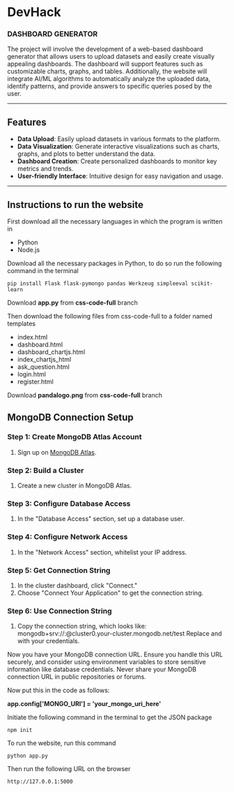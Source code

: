 # DevHack
### **DASHBOARD GENERATOR**  
The project will involve the development of a web-based dashboard generator that allows users to upload datasets and easily create visually appealing dashboards. The dashboard will support features such as customizable charts, graphs, and tables. Additionally, the website will integrate AI/ML algorithms to automatically analyze the uploaded data, identify patterns, and provide answers to specific queries posed by the user.
__________________________________________________________________________________________________________________________________________________________
## Features

- **Data Upload**: Easily upload datasets in various formats to the platform.
- **Data Visualization**: Generate interactive visualizations such as charts, graphs, and plots to better understand the data.
- **Dashboard Creation**: Create personalized dashboards to monitor key metrics and trends.
- **User-friendly Interface**: Intuitive design for easy navigation and usage.

________________________________________________________________________________________________________________________________________________________

## Instructions to run the website 

First download all the necessary languages in which the program is written in 

- Python
- Node.js

Download all the necessary packages in Python, to do so run the following command in the terminal
```
pip install Flask flask-pymongo pandas Werkzeug simpleeval scikit-learn
```
Download **app.py** from **css-code-full** branch 

Then download the following files from css-code-full to a folder named templates

- index.html
- dashboard.html
- dashboard_chartjs.html
- index_chartjs_html
- ask_question.html
- login.html
- register.html

Download **pandalogo.png** from **css-code-full** branch

## MongoDB Connection Setup

### Step 1: Create MongoDB Atlas Account

1. Sign up on [MongoDB Atlas](https://www.mongodb.com/cloud/atlas).

### Step 2: Build a Cluster

1. Create a new cluster in MongoDB Atlas.

### Step 3: Configure Database Access

1. In the "Database Access" section, set up a database user.

### Step 4: Configure Network Access

1. In the "Network Access" section, whitelist your IP address.

### Step 5: Get Connection String

1. In the cluster dashboard, click "Connect."
2. Choose "Connect Your Application" to get the connection string.

### Step 6: Use Connection String

1. Copy the connection string, which looks like: mongodb+srv://<username>:<password>@cluster0.your-cluster.mongodb.net/test
Replace <username> and <password> with your credentials.

Now you have your MongoDB connection URL. Ensure you handle this URL securely, and consider using environment variables to store sensitive information like database credentials. Never share your MongoDB connection URL in public repositories or forums.

Now put this in the code as follows:

**app.config['MONGO_URI'] = 'your_mongo_uri_here'**
   
Initiate the following command in the terminal to get the JSON package
```
npm init
```

To run the website, run this command 
```
python app.py
```
Then run the following URL on the browser
```
http://127.0.0.1:5000
```
